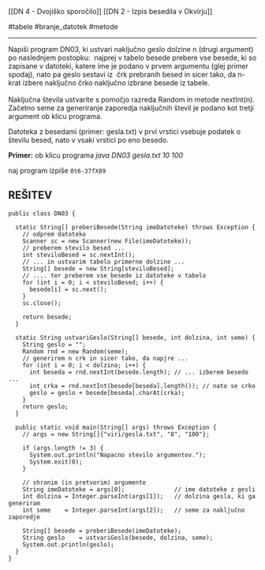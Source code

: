 [[DN 4 - Dvojiško sporočilo]]
[[DN 2 - Izpis besedila v Okvirju]]

#tabele #branje_datotek #metode 

---

Napiši program DN03, ki ustvari naključno geslo dolzine n (drugi argument) po naslednjem postopku:  najprej v tabelo besede prebere vse besede, ki so zapisane v datoteki, katere ime je podano v prvem argumentu (glej primer spodaj), nato pa geslo sestavi iz  črk prebranih besed in sicer tako, da n-krat izbere naključno črko naključno izbrane besede iz tabele.  
   
Naključna števila ustvarite s pomočjo razreda Random in metode nextInt(n). Začetno seme za generiranje zaporedja naključnih števil je podano kot tretji argument ob klicu programa.

Datoteka z besedami (primer: gesla.txt) v prvi vrstici vsebuje podatek o številu besed, nato v vsaki vrstici po eno besedo.  

**Primer:** ob klicu programa *java DN03 gesla.txt 10 100*

naj program izpiše	`0t6-37fX89`

## REŠITEV

```
public class DN03 {

  static String[] preberiBesede(String imeDatoteke) throws Exception {
    // odprem datoteko
    Scanner sc = new Scanner(new File(imeDatoteke));
    // preberem stevilo besed ...
    int steviloBesed = sc.nextInt();
    // ... in ustvarim tabelo primerne dolzine ...
    String[] besede = new String[steviloBesed];
    // .... ter preberem vse besede iz datoteke v tabelo
    for (int i = 0; i < steviloBesed; i++) {
      besede[i] = sc.next();
    }
    sc.close();
    
    return besede;
  }

  static String ustvariGeslo(String[] besede, int dolzina, int seme) {
    String geslo = "";
    Random rnd = new Random(seme);
    // generirem n crk in sicer tako, da napjre ...
    for (int i = 0; i < dolzina; i++) {
      int beseda = rnd.nextInt(besede.length); // ... izberem besedo ...
      int crka = rnd.nextInt(besede[beseda].length()); // nato se crko      
      geslo = geslo + besede[beseda].charAt(crka);
    }
    return geslo;
  }
  
  public static void main(String[] args) throws Exception {
    // args = new String[]{"viri/gesla.txt", "8", "100"}; 

    if (args.length != 3) {
      System.out.println("Napacno stevilo argumentov.");
      System.exit(0);
    }

    // shranim (in pretvorim) argumente 
    String imeDatoteke = args[0];              // ime datoteke z gesli
    int dolzina = Integer.parseInt(args[1]);   // dolzina gesla, ki ga generiram
    int seme    = Integer.parseInt(args[2]);   // seme za naključno zaporedje

    String[] besede = preberiBesede(imeDatoteke); 
    String geslo    = ustvariGeslo(besede, dolzina, seme);
    System.out.println(geslo);
  }
}
```
